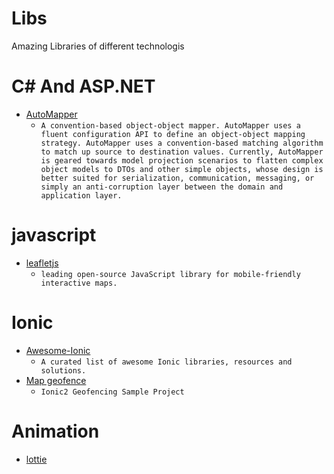 # Libs
Amazing Libraries of different technologis


# C# And ASP.NET

  - [AutoMapper](https://www.nuget.org/packages/AutoMapper/2.2.0) 
    *  ```A convention-based object-object mapper. AutoMapper uses a fluent configuration API to define an object-object mapping strategy. AutoMapper uses a convention-based matching algorithm to match up source to destination values. Currently, AutoMapper is geared towards model projection scenarios to flatten complex object models to DTOs and other simple objects, whose design is better suited for serialization, communication, messaging, or simply an anti-corruption layer between the domain and application layer. ```


# javascript 

  - [ leafletjs ](http://leafletjs.com/)
    * ``` leading open-source JavaScript library for mobile-friendly interactive maps. ```


# Ionic

 - [Awesome-Ionic](https://github.com/Alexintosh/Awesome-Ionic)
    * ``` A curated list of awesome Ionic libraries, resources and solutions.  ```
- [Map geofence](https://ionic2-geofence.surge.sh/)
   * ``` Ionic2 Geofencing Sample Project  ```
    
    
# Animation

  - [lottie](https://www.lottiefiles.com/)
